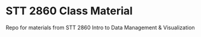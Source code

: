 # STT 2860 Class Material
Repo for materials from STT 2860 Intro to Data Management &amp; Visualization
